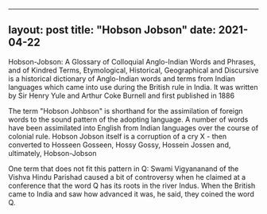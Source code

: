 
---
layout: post
title: "Hobson Jobson"
date: 2021-04-22
---

Hobson-Jobson: A Glossary of Colloquial Anglo-Indian Words and Phrases, and of Kindred Terms, Etymological, Historical, Geographical and Discursive is a historical dictionary of Anglo-Indian words and terms from Indian languages which came into use during the British rule in India. It was written by Sir Henry Yule and Arthur Coke Burnell and first published in 1886

The term "Hobson Johbson" is shorthand for the assimilation of foreign words to the sound pattern of the adopting language. A number of words have been assimilated into English from Indian languages over the course of colonial rule. Hobson Jobson itself is a corruption of a cry X - then converted to Hosseen Gosseen, Hossy Gossy, Hossein Jossen and, ultimately, Hobson-Jobson

One term that does not fit this pattern in Q: Swami Vigyananand of the Vishva Hindu Parishad caused a bit of controversy when he claimed at a conference that the word Q has its roots in the river Indus. When the British came to India and saw how advanced it was, he said, they coined the word Q.
